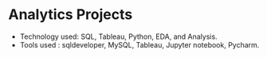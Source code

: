 # Analytics Projects

- Technology used: SQL, Tableau, Python, EDA, and Analysis.
- Tools used : sqldeveloper, MySQL, Tableau, Jupyter notebook, Pycharm.

